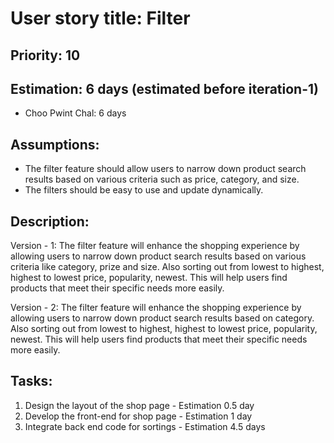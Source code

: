 # User story title: Filter

## Priority: 10 

## Estimation: 6 days (estimated before iteration-1) 
- Choo Pwint Chal: 6 days 

## Assumptions:
- The filter feature should allow users to narrow down product search results based on various criteria such as price, category, and size.
- The filters should be easy to use and update dynamically.

## Description:

Version - 1:
The filter feature will enhance the shopping experience by allowing users to narrow down product search results based on various criteria like category, prize and size. Also sorting out from lowest to highest, highest to lowest price, popularity, newest. This will help users find products that meet their specific needs more easily.

Version - 2:
The filter feature will enhance the shopping experience by allowing users to narrow down product search results based on category. Also sorting out from lowest to highest, highest to lowest price, popularity, newest. This will help users find products that meet their specific needs more easily.


## Tasks:
1. Design the layout of the shop page - Estimation 0.5 day
2. Develop the front-end for shop page - Estimation 1 day
3. Integrate back end code for sortings - Estimation 4.5 days
